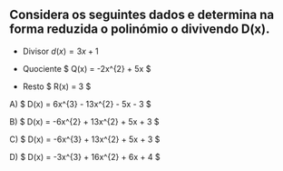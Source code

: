 ## Considera os seguintes dados e determina na forma reduzida o polinómio o divivendo D(x).

 - Divisor $d(x) = 3x+1$

 - Quociente $ Q(x) = -2x^{2} + 5x $ 

 - Resto $ R(x) = 3 $ 


A) $ D(x) = 6x^{3} - 13x^{2} - 5x - 3 $

B) $ D(x) = -6x^{2} + 13x^{2} + 5x + 3 $

C) $ D(x) = -6x^{3} + 13x^{2} + 5x + 3 $

D) $ D(x) = -3x^{3} + 16x^{2} + 6x + 4 $

